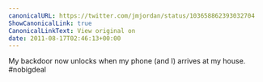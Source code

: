 ```yaml
---
canonicalURL: https://twitter.com/jmjordan/status/103658862393032704
ShowCanonicalLink: true
CanonicalLinkText: View original on
date: 2011-08-17T02:46:13+00:00
---
```

My backdoor now unlocks when my phone (and I) arrives at my house. #nobigdeal